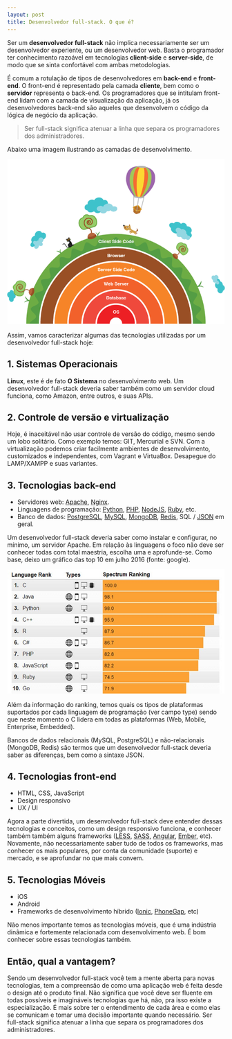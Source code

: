 ```yaml
---
layout: post
title: Desenvolvedor full-stack. O que é?
---
```


Ser um **desenvolvedor full-stack** não implica necessariamente ser um desenvolvedor experiente, ou um desenvolvedor web. Basta o programador ter conhecimento razoável em tecnologias **client-side** e **server-side**, de modo que se sinta confortável com ambas metodologias.

É comum a rotulação de tipos de desenvolvedores em **back-end** e **front-end**. O front-end é representado pela camada **cliente**, bem como o **servidor** representa o back-end. Os programadores que se intitulam front-end lidam com a camada de visualização da aplicação, já os desenvolvedores back-end são aqueles que desenvolvem o código da lógica de negócio da aplicação.

> Ser full-stack significa atenuar a linha que separa os programadores dos administradores.

Abaixo uma imagem ilustrando as camadas de desenvolvimento.

![Ambiente web](/images/posts/ambiente-web.png)

Assim, vamos caracterizar algumas das tecnologias utilizadas por um desenvolvedor full-stack hoje:

## 1. Sistemas Operacionais ##

**Linux**, este é de fato **O Sistema** no desenvolvimento web. Um desenvolvedor full-stack deveria saber também como um servidor cloud funciona, como Amazon, entre outros, e suas APIs.

## 2. Controle de versão e virtualização ##

Hoje, é inaceitável não usar controle de versão do código, mesmo sendo um lobo solitário. Como exemplo temos: GIT, Mercurial e SVN.
Com a virtualização podemos criar facilmente ambientes de desenvolvimento, customizados e independentes, com Vagrant e VirtuaBox. Desapegue do LAMP/XAMPP e suas variantes.

## 3. Tecnologias back-end ##

- Servidores web: <a href="https://www.apache.org">Apache</a>, <a href="https://www.nginx.com/resources/wiki/">Nginx</a>.
- Linguagens de programação: <a href="https://www.python.org/">Python</a>, <a href="https://secure.php.net/">PHP</a>, <a href="https://nodejs.org/en/">NodeJS</a>, <a href="https://www.ruby-lang.org/pt/">Ruby</a>, etc.
- Banco de dados: <a href="https://www.postgresql.org/">PostgreSQL</a>, <a href="https://www.mysql.com/">MySQL</a>, <a href="https://www.mongodb.com/">MongoDB</a>, <a href="https://redis.io/">Redis</a>, SQL / <a href="http://www.json.org/">JSON</a> em geral.

Um desenvolvedor full-stack deveria saber como instalar e configurar, no mínimo, um servidor Apache. Em relação às linguagens o foco não deve ser conhecer todas com total maestria, escolha uma e aprofunde-se. Como base, deixo um gráfico das top 10 em julho 2016 (fonte: google).

![Top 10 linguagens](/images/posts/linguagens-top-10.jpg)

Além da informação do ranking, temos quais os tipos de plataformas suportados por cada linguagem de programação (ver campo type) sendo que neste momento o C lidera em todas as plataformas (Web, Mobile, Enterprise, Embedded).

Bancos de dados relacionais (MySQL, PostgreSQL) e não-relacionais (MongoDB, Redis) são termos que um desenvolvedor full-stack deveria saber as diferenças, bem como a sintaxe JSON.

## 4. Tecnologias front-end ##

- HTML, CSS, JavaScript
- Design responsivo
- UX / UI

Agora a parte divertida, um desenvolvedor full-stack deve entender dessas tecnologias e conceitos, como um design responsivo funciona, e conhecer também também alguns frameworks (<a href="http://lesscss.org/">LESS</a>, <a href="http://sass-lang.com/">SASS</a>, <a href="https://angularjs.org/">Angular</a>, <a href="http://emberjs.com/">Ember</a>, etc). Novamente, não necessariamente saber tudo de todos os frameworks, mas conhecer os mais populares, por conta da comunidade (suporte) e mercado, e se aprofundar no que mais convem.

## 5. Tecnologias Móveis ##

- iOS
- Android
- Frameworks de desenvolvimento híbrido (<a href="https://ionicframework.com/">Ionic</a>, <a href="http://phonegap.com/">PhoneGap</a>, etc)

Não menos importante temos as tecnologias móveis, que é uma indústria dinâmica e fortemente relacionada com desenvolvimento web. É bom conhecer sobre essas tecnologias também.

## Então, qual a vantagem? ##

Sendo um desenvolvedor full-stack você tem a mente aberta para novas tecnologias, tem a compreensão de como uma aplicação web é feita desde o design até o produto final. Não significa que você deve ser fluente em todas possíveis e imagináveis tecnologias que há, não, pra isso existe a especialização. É mais sobre ter o entendimento de cada área e como elas se comunicam e tomar uma decisão importante quando necessário.
Ser full-stack significa atenuar a linha que separa os programadores dos administradores.